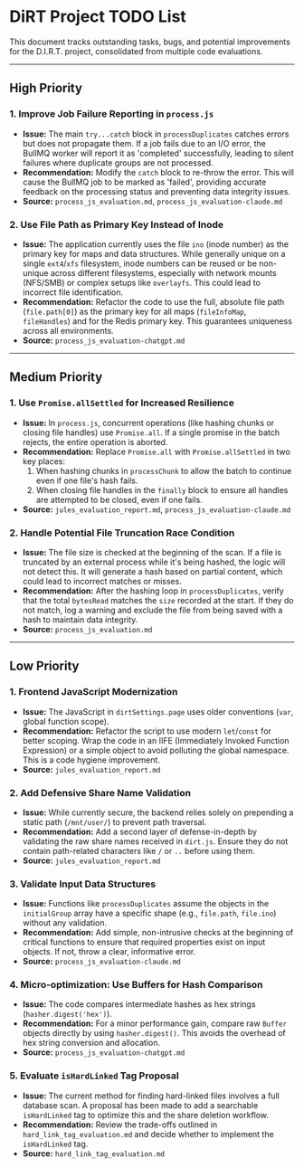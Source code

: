 # DiRT Project TODO List

This document tracks outstanding tasks, bugs, and potential improvements for the D.I.R.T. project, consolidated from multiple code evaluations.

---

## High Priority

### 1. Improve Job Failure Reporting in `process.js`
*   **Issue:** The main `try...catch` block in `processDuplicates` catches errors but does not propagate them. If a job fails due to an I/O error, the BullMQ worker will report it as 'completed' successfully, leading to silent failures where duplicate groups are not processed.
*   **Recommendation:** Modify the `catch` block to re-throw the error. This will cause the BullMQ job to be marked as 'failed', providing accurate feedback on the processing status and preventing data integrity issues.
*   **Source:** `process_js_evaluation.md`, `process_js_evaluation-claude.md`

### 2. Use File Path as Primary Key Instead of Inode
*   **Issue:** The application currently uses the file `ino` (inode number) as the primary key for maps and data structures. While generally unique on a single `ext4`/`xfs` filesystem, inode numbers can be reused or be non-unique across different filesystems, especially with network mounts (NFS/SMB) or complex setups like `overlayfs`. This could lead to incorrect file identification.
*   **Recommendation:** Refactor the code to use the full, absolute file path (`file.path[0]`) as the primary key for all maps (`fileInfoMap`, `fileHandles`) and for the Redis primary key. This guarantees uniqueness across all environments.
*   **Source:** `process_js_evaluation-chatgpt.md`

---

## Medium Priority

### 1. Use `Promise.allSettled` for Increased Resilience
*   **Issue:** In `process.js`, concurrent operations (like hashing chunks or closing file handles) use `Promise.all`. If a single promise in the batch rejects, the entire operation is aborted.
*   **Recommendation:** Replace `Promise.all` with `Promise.allSettled` in two key places:
    1.  When hashing chunks in `processChunk` to allow the batch to continue even if one file's hash fails.
    2.  When closing file handles in the `finally` block to ensure all handles are attempted to be closed, even if one fails.
*   **Source:** `jules_evaluation_report.md`, `process_js_evaluation-claude.md`

### 2. Handle Potential File Truncation Race Condition
*   **Issue:** The file size is checked at the beginning of the scan. If a file is truncated by an external process while it's being hashed, the logic will not detect this. It will generate a hash based on partial content, which could lead to incorrect matches or misses.
*   **Recommendation:** After the hashing loop in `processDuplicates`, verify that the total `bytesRead` matches the `size` recorded at the start. If they do not match, log a warning and exclude the file from being saved with a hash to maintain data integrity.
*   **Source:** `process_js_evaluation.md`

---

## Low Priority

### 1. Frontend JavaScript Modernization
*   **Issue:** The JavaScript in `dirtSettings.page` uses older conventions (`var`, global function scope).
*   **Recommendation:** Refactor the script to use modern `let`/`const` for better scoping. Wrap the code in an IIFE (Immediately Invoked Function Expression) or a simple object to avoid polluting the global namespace. This is a code hygiene improvement.
*   **Source:** `jules_evaluation_report.md`

### 2. Add Defensive Share Name Validation
*   **Issue:** While currently secure, the backend relies solely on prepending a static path (`/mnt/user/`) to prevent path traversal.
*   **Recommendation:** Add a second layer of defense-in-depth by validating the raw share names received in `dirt.js`. Ensure they do not contain path-related characters like `/` or `..` before using them.
*   **Source:** `jules_evaluation_report.md`

### 3. Validate Input Data Structures
*   **Issue:** Functions like `processDuplicates` assume the objects in the `initialGroup` array have a specific shape (e.g., `file.path`, `file.ino`) without any validation.
*   **Recommendation:** Add simple, non-intrusive checks at the beginning of critical functions to ensure that required properties exist on input objects. If not, throw a clear, informative error.
*   **Source:** `process_js_evaluation-claude.md`

### 4. Micro-optimization: Use Buffers for Hash Comparison
*   **Issue:** The code compares intermediate hashes as hex strings (`hasher.digest('hex')`).
*   **Recommendation:** For a minor performance gain, compare raw `Buffer` objects directly by using `hasher.digest()`. This avoids the overhead of hex string conversion and allocation.
*   **Source:** `process_js_evaluation-chatgpt.md`

### 5. Evaluate `isHardLinked` Tag Proposal
*   **Issue:** The current method for finding hard-linked files involves a full database scan. A proposal has been made to add a searchable `isHardLinked` tag to optimize this and the share deletion workflow.
*   **Recommendation:** Review the trade-offs outlined in `hard_link_tag_evaluation.md` and decide whether to implement the `isHardLinked` tag.
*   **Source:** `hard_link_tag_evaluation.md`
